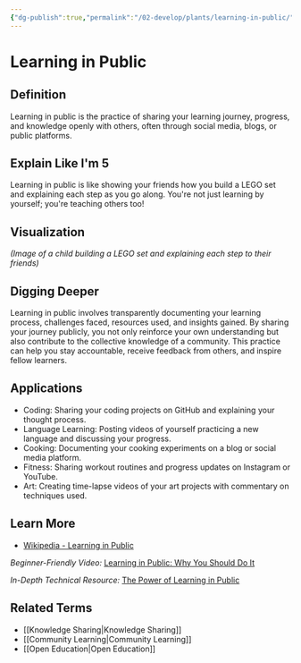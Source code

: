 ```yaml
---
{"dg-publish":true,"permalink":"/02-develop/plants/learning-in-public/","title":"Learning in Public","tags":["learning","cognition"]}
---
```



# Learning in Public

## **Definition**  
Learning in public is the practice of sharing your learning journey, progress, and knowledge openly with others, often through social media, blogs, or public platforms.

## **Explain Like I'm 5**  
Learning in public is like showing your friends how you build a LEGO set and explaining each step as you go along. You're not just learning by yourself; you're teaching others too!

## **Visualization**  
*(Image of a child building a LEGO set and explaining each step to their friends)*

## **Digging Deeper**
Learning in public involves transparently documenting your learning process, challenges faced, resources used, and insights gained. By sharing your journey publicly, you not only reinforce your own understanding but also contribute to the collective knowledge of a community. This practice can help you stay accountable, receive feedback from others, and inspire fellow learners.

## **Applications**  
- Coding: Sharing your coding projects on GitHub and explaining your thought process.
- Language Learning: Posting videos of yourself practicing a new language and discussing your progress.
- Cooking: Documenting your cooking experiments on a blog or social media platform.
- Fitness: Sharing workout routines and progress updates on Instagram or YouTube.
- Art: Creating time-lapse videos of your art projects with commentary on techniques used.

## **Learn More**  
- [Wikipedia - Learning in Public](https://en.wikipedia.org/wiki/Learning_in_public)

*Beginner-Friendly Video:* [Learning in Public: Why You Should Do It](https://www.youtube.com/watch?v=8lSbJ3mXvRQ)

*In-Depth Technical Resource:* [The Power of Learning in Public](https://dev.to/sunnysingh/the-power-of-learning-in-public-3n2c)

## **Related Terms**  
- [[Knowledge Sharing\|Knowledge Sharing]]
- [[Community Learning\|Community Learning]]
- [[Open Education\|Open Education]]